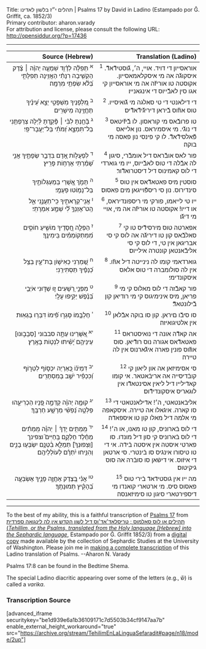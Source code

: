 <html>
<head></head>
<body>
Title: תהלים י״ז בלשון לאדינו | Psalms 17 by David in Ladino (Estampado por Ǧ. Griffit, ca. 1852/3)<br />
Primary contributor: aharon.varady<br />
For attribution and license, please consult the following URL: <a href="http://opensiddur.org/?p=17436">http://opensiddur.org/?p=17436</a>
<p />
<hr />

<table style="margin-left: auto;margin-right: auto;" class="draggable">
<thead><tr><th id="x" style="text-align: right;">Source (Hebrew)</th><th style="text-align: right;">Translation (Ladino)</th></tr></thead>
<tbody>
<tr><td style="vertical-align:top;" width="46%">
<div class="liturgy" lang="he" style="text-align: right;">
<sup>א</sup>&nbsp;תְּפִלָּ֗ה לְדָ֫וִ֥ד 
שִׁמְעָ֤ה יְהוָ֨ה ׀ צֶ֗דֶק 
הַקְשִׁ֥יבָה רִנָּתִ֗י 
הַאֲזִ֥ינָה תְפִלָּתִ֑י בְּ֝לֹ֗א שִׂפְתֵ֥י מִרְמָֽה׃
</span></div></td>

<td style="vertical-align:top;" width="53%">
<div class="ladino" lang="lad" style="text-align: right;">
<sup>1</sup>&nbsp;אוראסייון די דויד. 
אויי, ה׳, גﬞוסטידﬞאדﬞ. 
איסקוגﬞה אה מי איסקלאמאסייון. 
אקוסטה טו אוריזﬞה אה מי אוראסייון קי אגו סין לאבﬞייוס די אינגאנייו׃
</span></div></td></tr>


<tr><td style="vertical-align:top;" width="46%">
<div class="liturgy" lang="he" style="text-align: right;">
<sup>ב</sup>&nbsp;מִ֭לְּפָנֶיךָ מִשְׁפָּטִ֣י יֵצֵ֑א 
עֵ֝ינֶ֗יךָ תֶּחֱזֶ֥ינָה מֵישָׁרִֽים׃
</span></div></td>

<td style="vertical-align:top;" width="53%">
<div class="ladino" lang="lad" style="text-align: right;">
<sup>2</sup>&nbsp;די דילאנטי די טי סאלגה מי גﬞואיסייו. 
טוס אוזﬞוס בﬞיראן דיריגﬞידﬞאדﬞיס׃ 
</span></div></td></tr>


<tr><td style="vertical-align:top;" width="46%">
<div class="liturgy" lang="he" style="text-align: right;">
<sup>ג</sup>&nbsp;בָּ֘חַ֤נְתָּ לִבִּ֨י ׀ 
פָּ֘קַ֤דְתָּ לַּ֗יְלָה 
צְרַפְתַּ֥נִי 
בַל־תִּמְצָ֑א 
זַ֝מֹּתִ֗י בַּל־יַעֲבָר־פִּֽי׃
</span></div></td>

<td style="vertical-align:top;" width="53%">
<div class="ladino" lang="lad" style="text-align: right;">
<sup>3</sup>&nbsp;טו פרובﬞאס מי קוראסון. 
לו בﬞיזﬞיטאס די נוגﬞי. 
מי איסמיראס. 
נון אלייאס פﬞאלסידﬞאדﬞ. 
לו קי פינסי נון פאסה מי בוקה׃
</span></div></td></tr>


<tr><td style="vertical-align:top;" width="46%">
<div class="liturgy" lang="he" style="text-align: right;">
<sup>ד</sup>&nbsp;לִפְעֻלּ֣וֹת אָ֭דָם 
בִּדְבַ֣ר שְׂפָתֶ֑יךָ 
אֲנִ֥י שָׁ֝מַ֗רְתִּי אָרְח֥וֹת פָּרִֽיץ׃
</span></div></td>

<td style="vertical-align:top;" width="53%">
<div class="ladino" lang="lad" style="text-align: right;">
<sup>4</sup>&nbsp;פור לאס אובﬞראס דיל אומבﬞרי, 
סיגון לה אבﬞלה די טוס לאבﬞייוס, 
ייו מי גוארדי די לוס קאמינוס דיל דיסטרואדﬞור׃
</span></div></td></tr>


<tr><td style="vertical-align:top;" width="46%">
<div class="liturgy" lang="he" style="text-align: right;">
<sup>ה</sup>&nbsp;תָּמֹ֣ךְ אֲ֭שֻׁרַי בְּמַעְגְּלוֹתֶ֑יךָ 
בַּל־נָמ֥וֹטּוּ פְעָמָֽי׃
</span></div></td>

<td style="vertical-align:top;" width="53%">
<div class="ladino" lang="lad" style="text-align: right;">
<sup>5</sup>&nbsp;סוסטין מיס פאטאדﬞאס אין טוס סינדירוס. 
נון סי ריספﬞוייגאן מים פאסוס׃
</span></div></td></tr>


<tr><td style="vertical-align:top;" width="46%">
<div class="liturgy" lang="he" style="text-align: right;">
<sup>ו</sup>&nbsp;אֲנִֽי־קְרָאתִ֣יךָ 
כִֽי־תַעֲנֵ֣נִי אֵ֑ל 
הַֽט־אָזְנְךָ֥ לִ֝֗י שְׁמַ֣ע אִמְרָתִֽי׃
</span></div></td>

<td style="vertical-align:top;" width="53%">
<div class="ladino" lang="lad" style="text-align: right;">
<sup>6</sup>&nbsp;ייו טי לייאמו, 
פורקי מי ריספונדיראס, או דייו! 
אקוסטה טו אוריזﬞה אה מי, אויי מי דיגﬞו׃
</span></div></td></tr>


<tr><td style="vertical-align:top;" width="46%">
<div class="liturgy" lang="he" style="text-align: right;">
<sup>ז</sup>&nbsp;הַפְלֵ֣ה חֲ֭סָדֶיךָ מוֹשִׁ֣יעַ חוֹסִ֑ים 
מִ֝מִּתְקוֹמְמִ֗ים בִּֽימִינֶֽךָ׃
</span></div></td>

<td style="vertical-align:top;" width="53%">
<div class="ladino" lang="lad" style="text-align: right;">
<sup>7</sup>&nbsp;אפארטה טוס מירסידﬞיס טו קי סאלבﬞאס קון טו דיריגﬞה אה לוס קי סי אבריגאן אין טי, 
די לוס קי סי אליבﬞאנטאן קונטרה אילייוס׃
</span></div></td></tr>


<tr><td style="vertical-align:top;" width="46%">
<div class="liturgy" lang="he" style="text-align: right;">
<sup>ח</sup>&nbsp;שָׁ֭מְרֵנִי כְּאִישׁ֣וֹן בַּת־עָ֑יִן 
בְּצֵ֥ל כְּ֝נָפֶ֗יךָ תַּסְתִּירֵֽנִי׃
</span></div></td>

<td style="vertical-align:top;" width="53%">
<div class="ladino" lang="lad" style="text-align: right;">
<sup>8</sup>&nbsp;גוארדאמי קומו לה נינייטה דיל אוזﬞו. 
אין לה סולומברה די טוס אלאס איסקונדימי׃
</span></div></td></tr>


<tr><td style="vertical-align:top;" width="46%">
<div class="liturgy" lang="he" style="text-align: right;">
<sup>ט</sup>&nbsp;מִפְּנֵ֣י רְ֭שָׁעִים ז֣וּ שַׁדּ֑וּנִי 
אֹיְבַ֥י בְּ֝נֶ֗פֶשׁ יַקִּ֥יפוּ עָלָֽי׃
</span></div></td>

<td style="vertical-align:top;" width="53%">
<div class="ladino" lang="lad" style="text-align: right;">
<sup>9</sup>&nbsp;פור קאבﬞזה די לוס מאלוס קי מי פריאן, 
מיס אינימיגוס קי מי רודיאן קון בﬞילונטאדﬞ׃
</span></div></td></tr>


<tr><td style="vertical-align:top;" width="46%">
<div class="liturgy" lang="he" style="text-align: right;">
<sup>י</sup>&nbsp;חֶלְבָּ֥מוֹ סָּגְר֑וּ 
פִּ֝֗ימוֹ דִּבְּר֥וּ בְגֵאֽוּת׃
</span></div></td>

<td style="vertical-align:top;" width="53%">
<div class="ladino" lang="lad" style="text-align: right;">
<sup>10</sup>&nbsp;סו סיבﬞו םיראן. 
קון סו בוקה אבﬞלאן אין אלטיגואיזה׃
</span></div></td></tr>


<tr><td style="vertical-align:top;" width="46%">
<div class="liturgy" lang="he" style="text-align: right;">
<sup>יא</sup>&nbsp;אַ֭שֻּׁרֵינוּ עַתָּ֣ה סבבוני [סְבָב֑וּנוּ]&nbsp;
עֵינֵיהֶ֥ם יָ֝שִׁ֗יתוּ לִנְט֥וֹת בָּאָֽרֶץ׃
</span></div></td>

<td style="vertical-align:top;" width="53%">
<div class="ladino" lang="lad" style="text-align: right;">
<sup>11</sup>&nbsp;אה קאדﬞה אונה די נואיסטראס פאטאדﬞאס אגורה נוס רודﬞיאן. 
סוס אוזﬞוס פונין פארה איגֹﬞארנוס אין לה טיירה׃
</span></div></td></tr>


<tr><td style="vertical-align:top;" width="46%">
<div class="liturgy" lang="he" style="text-align: right;">
<sup>יב</sup>&nbsp;דִּמְיֹנ֗וֹ כְּ֭אַרְיֵה יִכְס֣וֹף לִטְר֑וֹף 
וְ֝כִכְפִ֗יר יֹשֵׁ֥ב בְּמִסְתָּרִֽים׃
</span></div></td>

<td style="vertical-align:top;" width="53%">
<div class="ladino" lang="lad" style="text-align: right;">
<sup>12</sup>&nbsp;סי אסימיזֿאן אה און ליאון קי קובֿדיסייה אה אריבֿאטאר. 
אי קומו קאדֿילייו דיל ליאין אסינטאדﬞו אין לוגאריס איסקונדידﬞוס׃
</span></div></td></tr>


<tr><td style="vertical-align:top;" width="46%">
<div class="liturgy" lang="he" style="text-align: right;">
<sup>יג</sup>&nbsp;קוּמָ֤ה יְהוָ֗ה 
קַדְּמָ֣ה פָ֭נָיו הַכְרִיעֵ֑הוּ 
פַּלְּטָ֥ה נַ֝פְשִׁ֗י 
מֵרָשָׁ֥ע חַרְבֶּֽךָ׃
</span></div></td>

<td style="vertical-align:top;" width="53%">
<div class="ladino" lang="lad" style="text-align: right;">
<sup>13</sup>&nbsp;אליבֿאנטאטי, ה׳! 
אדֿילאנטאטי די סו קארה. 
איגֿאלו אה טיירה. 
איסקאפה מי אלמה דיל מאלו קון טו איספאדֿה׃
</span></div></td></tr>


<tr><td style="vertical-align:top;" width="46%">
<div class="liturgy" lang="he" style="text-align: right;">
<sup>יד</sup>&nbsp;מִֽמְתִ֥ים יָדְךָ֨ ׀ יְהוָ֡ה 
מִֽמְתִ֬ים מֵחֶ֗לֶד 
חֶלְקָ֥ם בַּֽחַיִּים֮ 
וצפינך [וּֽצְפוּנְךָ֮] תְּמַלֵּ֪א בִ֫טְנָ֥ם 
יִשְׂבְּע֥וּ בָנִ֑ים 
וְהִנִּ֥יחוּ יִ֝תְרָ֗ם לְעוֹלְלֵיהֶֽם׃
</span></div></td>

<td style="vertical-align:top;" width="53%">
<div class="ladino" lang="lad" style="text-align: right;">
<sup>14</sup>&nbsp;די לוס בֿארוניס, קון טו מאנו, או ה׳! 
די לוס בֿארוניס קי סון דיל מונדו. 
סו פארטי איסטה אין איסטה בֿידֿה. 
אי די טו טיסורו אינגֿיס סו בֿינטרי. 
סי ארטאן די איזֿוס. 
אי דישֿאן סו סובֿרה אה סוס גֿיקיטוס׃
</span></div></td></tr>


<tr><td style="vertical-align:top;" width="46%">
<div class="liturgy" lang="he" style="text-align: right;">
<sup>טו</sup>&nbsp;אֲנִ֗י בְּ֭צֶדֶק אֶחֱזֶ֣ה פָנֶ֑יךָ 
אֶשְׂבְּעָ֥ה בְ֝הָקִ֗יץ תְּמוּנָתֶֽךָ׃

</span></div></td>

<td style="vertical-align:top;" width="53%">
<div class="ladino" lang="lad" style="text-align: right;">
<sup>15</sup>&nbsp;מה ייו אין גֿוסטידֿאדֿ בֿירי טוס פאסוס סיס. 
מי ארטארי קואנדו מי דיספירטארי סיגון טו סימיזֿאנסה׃
</span></div>
</td></tr>
</tbody></table>

<hr />

To the best of my ability, this is a faithful transcription of <a href="https://en.wikipedia.org/wiki/Psalm_17">Psalms 17</a> from <a href="https://opensiddur.org/works-in-progress/needing-transcription/ladino-translation-tehilim-1852/">תהילים או לוס סאלמוס ; טריסלאד'אד'וס דיל לשון הקדש אין לה לינגואה ספרדית (<em>Tehillim, or the Psalms, translated from the Holy language [Hebrew] into the Sephardic language</em></a>, Estampado por Ǧ. Griffit 1852/3) from a <a href="http://digitalcollections.lib.washington.edu/cdm/compoundobject/collection/p16786coll3/id/2453/rec/">digital copy</a> made available by the collection of Sephardic Studies at the University of Washington. Please join me in <a href="https://he.wikisource.org/wiki/%D7%9E%D7%A4%D7%AA%D7%97:Tehilim,_o_los_Salmos,_trezladados_del_leshon_ha-%E1%B8%B3odesh_en_la_lingua_Sefaradit.pdf">making a complete transcription</a> of this Ladino translation of Psalms. --Aharon N. Varady

Psalms 17:8 can be found in the Bedtime Shema.

The special Ladino diacritic appearing over some of the letters (e.g., שﬞ) is called a <em>varika</em>.

<h3>Transcription Source</h3>

[advanced_iframe securitykey="be1d939e6a1b36109171c7d5503b34cf9147aa7b" enable_external_height_workaround="true" src="https://archive.org/stream/TehilimEnLaLinguaSefaradit#page/n18/mode/2up"]
</body>
</html>